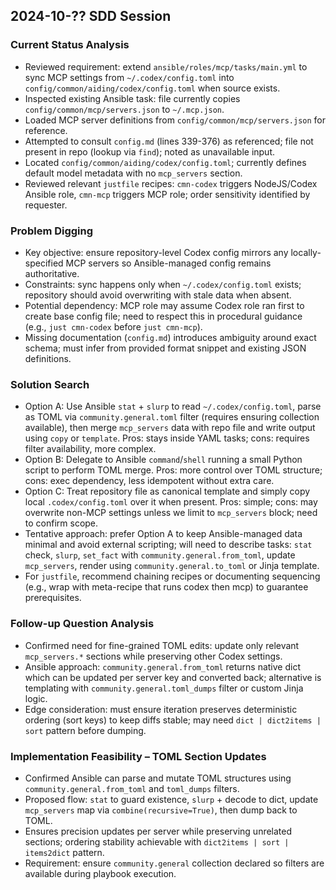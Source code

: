 ## 2024-10-?? SDD Session
### Current Status Analysis
- Reviewed requirement: extend `ansible/roles/mcp/tasks/main.yml` to sync MCP settings from `~/.codex/config.toml` into `config/common/aiding/codex/config.toml` when source exists.
- Inspected existing Ansible task: file currently copies `config/common/mcp/servers.json` to `~/.mcp.json`.
- Loaded MCP server definitions from `config/common/mcp/servers.json` for reference.
- Attempted to consult `config.md` (lines 339-376) as referenced; file not present in repo (lookup via `find`); noted as unavailable input.
- Located `config/common/aiding/codex/config.toml`; currently defines default model metadata with no `mcp_servers` section.
- Reviewed relevant `justfile` recipes: `cmn-codex` triggers NodeJS/Codex Ansible role, `cmn-mcp` triggers MCP role; order sensitivity identified by requester.

### Problem Digging
- Key objective: ensure repository-level Codex config mirrors any locally-specified MCP servers so Ansible-managed config remains authoritative.
- Constraints: sync happens only when `~/.codex/config.toml` exists; repository should avoid overwriting with stale data when absent.
- Potential dependency: MCP role may assume Codex role ran first to create base config file; need to respect this in procedural guidance (e.g., `just cmn-codex` before `just cmn-mcp`).
- Missing documentation (`config.md`) introduces ambiguity around exact schema; must infer from provided format snippet and existing JSON definitions.

### Solution Search
- Option A: Use Ansible `stat` + `slurp` to read `~/.codex/config.toml`, parse as TOML via `community.general.toml` filter (requires ensuring collection available), then merge `mcp_servers` data with repo file and write output using `copy` or `template`. Pros: stays inside YAML tasks; cons: requires filter availability, more complex.
- Option B: Delegate to Ansible `command`/`shell` running a small Python script to perform TOML merge. Pros: more control over TOML structure; cons: exec dependency, less idempotent without extra care.
- Option C: Treat repository file as canonical template and simply copy local `.codex/config.toml` over it when present. Pros: simple; cons: may overwrite non-MCP settings unless we limit to `mcp_servers` block; need to confirm scope.
- Tentative approach: prefer Option A to keep Ansible-managed data minimal and avoid external scripting; will need to describe tasks: `stat` check, `slurp`, `set_fact` with `community.general.from_toml`, update `mcp_servers`, render using `community.general.to_toml` or Jinja template.
- For `justfile`, recommend chaining recipes or documenting sequencing (e.g., wrap with meta-recipe that runs codex then mcp) to guarantee prerequisites.

### Follow-up Question Analysis
- Confirmed need for fine-grained TOML edits: update only relevant `mcp_servers.*` sections while preserving other Codex settings.
- Ansible approach: `community.general.from_toml` returns native dict which can be updated per server key and converted back; alternative is templating with `community.general.toml_dumps` filter or custom Jinja logic.
- Edge consideration: must ensure iteration preserves deterministic ordering (sort keys) to keep diffs stable; may need `dict | dict2items | sort` pattern before dumping.

### Implementation Feasibility – TOML Section Updates
- Confirmed Ansible can parse and mutate TOML structures using `community.general.from_toml` and `toml_dumps` filters.
- Proposed flow: `stat` to guard existence, `slurp` + decode to dict, update `mcp_servers` map via `combine(recursive=True)`, then dump back to TOML.
- Ensures precision updates per server while preserving unrelated sections; ordering stability achievable with `dict2items | sort | items2dict` pattern.
- Requirement: ensure `community.general` collection declared so filters are available during playbook execution.

